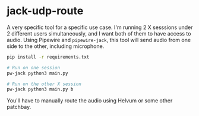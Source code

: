 # jack-udp-route

A very specific tool for a specific use case. I'm running 2 X sesssions under 2
different users simultaneously, and I want both of them to have access to audio.
Using Pipewire and `pipewire-jack`, this tool will send audio from one side to
the other, including microphone.

```bash
pip install -r requirements.txt

# Run on one session
pw-jack python3 main.py

# Run on the other X session
pw-jack python3 main.py b
```

You'll have to manually route the audio using Helvum or some other patchbay.

